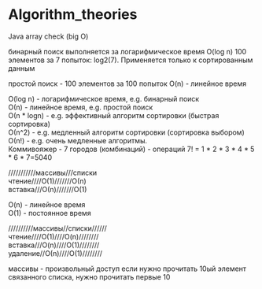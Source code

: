 # Algorithm_theories
Java array check (big O)

бинарный поиск выполняется за логарифмическое время O(log n)
100 элементов за 7 попыток: log2(7). Применяется только к сортированным данным

простой поиск - 100 элементов за 100 попыток O(n) - линейное время

O(log n) - логарифмическое время, e.g. бинарный поиск<br>
О(n) - линейное время, e.g. простой поиск <br>
О(n * logn) - e.g. эффективный алгоритм сортировки (быстрая сортировка) <br>
О(n^2) - e.g. медленный алгоритм сортировки (сортировка выбором) <br>
О(n!) - e.g. очень медленные алгоритмы. <br>
Коммивояжер - 7 городов (комбинаций) - операций 7! = 1 * 2 * 3 * 4 * 5 * 6 * 7=5040
<br>

///////////массивы///списки<br>
чтение////О(1)///////О(n)<br>
вставка///О(n)///////O(1)<br>

O(n) - линейное время <br>
О(1) - постоянное время <br>

//////////массивы//списки//////<br>
чтение////O(1)////O(n)////////<br>
вставка///O(n)////O(1)////////<br>
удаление//О(n)////O(1)////////<br>

массивы - произвольный доступ
если нужно прочитать 10ый элемент связанного списка, нужно прочитать первые 10
